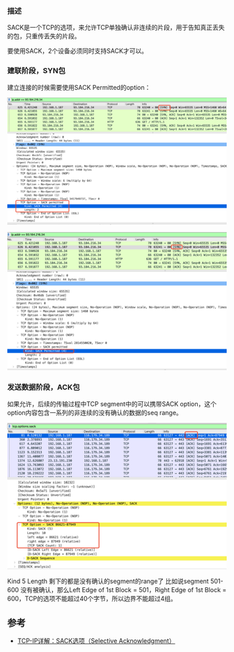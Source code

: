 ### 描述

SACK是一个TCP的选项，来允许TCP单独确认非连续的片段，用于告知真正丢失的包，只重传丢失的片段。

要使用SACK，2个设备必须同时支持SACK才可以。

### 建联阶段，SYN包

建立连接的时候需要使用SACK Permitted的option：

![](/static/images/2203/p003.png)

![](/static/images/2203/p004.png)

### 发送数据阶段，ACK包

如果允许，后续的传输过程中TCP segment中的可以携带SACK option，这个option内容包含一系列的非连续的没有确认的数据的seq range。

![](/static/images/2203/p005.png)

Kind 5  Length  剩下的都是没有确认的segment的range了 比如说segment 501-600 没有被确认，那么Left Edge of 1st Block = 501，Right Edge of 1st Block = 600，TCP的选项不能超过40个字节，所以边界不能超过4组。

## 参考

- [TCP-IP详解：SACK选项（Selective Acknowledgment）](https://blog.csdn.net/wdscq1234/article/details/52503315)
